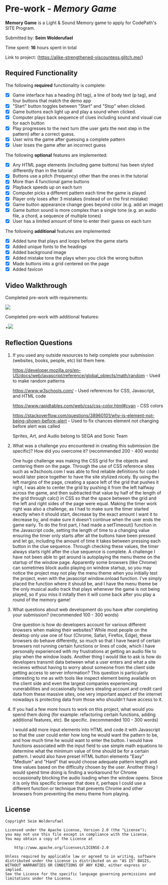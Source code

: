 # Pre-work - _Memory Game_

**Memory Game** is a Light & Sound Memory game to apply for CodePath's SITE Program.

Submitted by: **Seim Wolderufael**

Time spent: **16** hours spent in total

Link to project: (https://alike-strengthened-viscountess.glitch.me/)

## Required Functionality

The following **required** functionality is complete:

- [x] Game interface has a heading (h1 tag), a line of body text (p tag), and four buttons that match the demo app
- [x] "Start" button toggles between "Start" and "Stop" when clicked.
- [x] Game buttons each light up and play a sound when clicked.
- [x] Computer plays back sequence of clues including sound and visual cue for each button
- [x] Play progresses to the next turn (the user gets the next step in the pattern) after a correct guess.
- [x] User wins the game after guessing a complete pattern
- [x] User loses the game after an incorrect guess

The following **optional** features are implemented:

- [x] Any HTML page elements (including game buttons) has been styled differently than in the tutorial
- [x] Buttons use a pitch (frequency) other than the ones in the tutorial
- [x] More than 4 functional game buttons
- [x] Playback speeds up on each turn
- [x] Computer picks a different pattern each time the game is played
- [x] Player only loses after 3 mistakes (instead of on the first mistake)
- [x] Game button appearance change goes beyond color (e.g. add an image)
- [x] Game button sound is more complex than a single tone (e.g. an audio file, a chord, a sequence of multiple tones)
- [x] User has a limited amount of time to enter their guess on each turn

The following **additional** features are implemented:

- [x] Added tune that plays and loops before the game starts
- [x] Added unique fonts to the headings
- [x] Added background image
- [x] Added mistake tone the plays when you click the wrong button
- [x] Made buttons into a grid centered on the page
- [x] Added favicon

## Video Walkthrough

Completed pre-work with requirements:

![](https://i.imgur.com/ggIfdNA.gif)

Completed pre-work with additional features:

+<img src="https://github.com/SeimmyW/lights-sounds-action/blob/main/Actual%20pre-work%20+%20extra%20features.gif?raw=true">

## Reflection Questions

1. If you used any outside resources to help complete your submission (websites, books, people, etc) list them here.

   https://developer.mozilla.org/en-US/docs/web/javascript/reference/global_objects/math/random - Used to make random patterns
   
   https://www.w3schools.com/ - Used references for CSS, Javascript, and HTML code
   
   https://www.rapidtables.com/web/css/css-color.html#cyan - CSS colors
   
   https://stackoverflow.com/questions/38960101/why-is-element-not-being-shown-before-alert - Used to fix chances element not changing before alert was called
   
   Sprites, Art, and Audio belong to SEGA and Sonic Team

2) What was a challenge you encountered in creating this submission (be specific)? How did you overcome it? (recommended 200 - 400 words)
   
   One huge challenge was making the CSS grid for the objects and centering them on the page. Through the use of CSS reference sites
   such as w3schools.com I was able to find reliable definitions for code I would later piece together to have the site stylized nicely. By
   using the left margins of the page, creating a space left of the grid that pushes it right, I was able to center the grid by pushing it
   from the left halfway across the game, and then subtracted that value by half of the length of the grid through calc() in CSS so that the 
   space between the grid and the left and right sides of the page were equal. Making the timer work right was also a challenge, as I had to make 
   sure the timer started exactly when it should start, decrease by the exact amount I want it to decrease by, and make sure it doesn't continue 
   when the user ends the game early. To do the first part, I had made a setTimeout() function in the Javascript code, setting the length of time to
   a changing value ensuring the timer only starts after all the buttons have been pressed and let go, including the amount of time it takes between 
   pressing each button in the clue sequence. Through checking these values, the timer always starts right after the clue sequence is complete.
   A challenge I have not been able to get around is autoplaying the menu theme on the startup of the window page. Apparently some browsers (like Chrome) 
   can sometimes block audio playing on window startup, so you may notice the project may not play the menu theme when you initially test the project, 
   even with the javascript window.onload function. I've simply placed the function where it should be, and I have the menu theme be the only musical 
   audio track that plays whenever the game is not being played, so if you miss it initally then it will come back after you play a round of the memory game!
   

3) What questions about web development do you have after completing your submission? (recommended 100 - 300 words)
   
   One question is how do developers account for various different browsers when making their websites? While most people on the desktop only use one of four 
   (Chrome, Safari, Firefox, Edge), these browsers do behave differently, so much so that I have heard of certain browsers not running certain functions or lines of code,
   which I have personally experienced with my frustrations at getting an audio file to play when the window loads. Another thing I would like to ask is how do
   developers transmit data between what a user enters and what a site recieves without having to worry about someone from the client side getting access to server
   information? This question is particularly interesting to me as with tools like inspect element being available on the client side and even the largest companies 
   experiencing vunerabilities and occasionally hackers stealing account and credit card data from these massive sites, one very important aspect of the internet
   nowadays is protecting data from those who shouldn't have access to it.
   
   

4) If you had a few more hours to work on this project, what would you spend them doing (for example: refactoring certain functions, adding additional features, etc). Be specific. (recommended 100 - 300 words)
   
   I would add more input elements into HTML and code it with Javascript so that the user could enter how long he would want the pattern to be, and how much time 
   he would want to enter the button. I would have functions associated with the input field to use simple math equations to determine what the minimum value of 
   time should be for a certain pattern. I would also have preset HTML button elements "Easy" "Medium" and "Hard" that would choose adequate pattern length and time
   values based on the difficulty chosen by the user. Another thing I would spend time doing is finding a workaround for Chrome occassionally blocking the audio
   loading when the window opens. Since it is only this specific browser that does it, perhaps I could use a different function or technique that prevents Chrome and
   other browsers from preventing the menu theme from playing.

## License

    Copyright Seim Wolderufael

    Licensed under the Apache License, Version 2.0 (the "License");
    you may not use this file except in compliance with the License.
    You may obtain a copy of the License at

        http://www.apache.org/licenses/LICENSE-2.0

    Unless required by applicable law or agreed to in writing, software
    distributed under the License is distributed on an "AS IS" BASIS,
    WITHOUT WARRANTIES OR CONDITIONS OF ANY KIND, either express or implied.
    See the License for the specific language governing permissions and
    limitations under the License.
